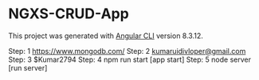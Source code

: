 # NGXS-CRUD-App
This project was generated with [Angular CLI](https://github.com/angular/angular-cli) version 8.3.12.

Step: 1 https://www.mongodb.com/
Step: 2 kumaruidivloper@gmail.com
Step: 3 $Kumar2794
Step: 4 npm run start [app start]
Step: 5 node server [run server]
